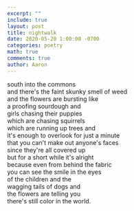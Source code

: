 ```yaml
---
excerpt: ""
include: true
layout: post
title: nightwalk 
date: 2020-05-20 1:00:00 -0700
categories: poetry
math: true
comments: true
author: Aaron
---
```



south into the commons  
and there's the faint skunky smell of weed  
and the flowers are bursting like  
a proofing sourdough and  
girls chasing their puppies  
which are chasing squirrels  
which are running up trees and  
it's enough to overlook for just a minute  
that you can't make out anyone's faces  
since they're all covered up  
but for a short while it's alright  
because even from behind the fabric  
you can see the smile in the eyes  
of the children and the  
wagging tails of dogs and  
the flowers are telling you  
there's still color in the world.
